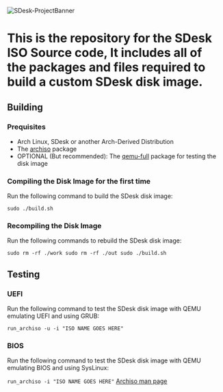 ![SDesk-ProjectBanner](https://github.com/SteveStudios/SDesk/assets/90519370/bdc49397-1d40-4e47-8114-5116fc8aafdf)

# This is the repository for the SDesk ISO Source code, It includes all of the packages and files required to build a custom SDesk disk image.

## Building
### Prequisites
- Arch Linux, SDesk or another Arch-Derived Distribution
- The [archiso](https://archlinux.org/packages/extra/any/archiso/) package
- OPTIONAL (But recommended): The [qemu-full](https://archlinux.org/packages/extra/x86_64/qemu-full/) package for testing the disk image
  
### Compiling the Disk Image for the first time
Run the following command to build the SDesk disk image:

`
sudo ./build.sh
`

### Recompiling the Disk Image
Run the following commands to rebuild the SDesk disk image:

`
sudo rm -rf ./work
sudo rm -rf ./out
sudo ./build.sh
`

## Testing
### UEFI
Run the following command to test the SDesk disk image with QEMU emulating UEFI and using GRUB:
 
`
run_archiso -u -i "ISO NAME GOES HERE"
`

### BIOS
Run the following command to test the SDesk disk image with QEMU emulating BIOS and using SysLinux:
 
`
run_archiso -i "ISO NAME GOES HERE"
`
[Archiso man page](https://wiki.archlinux.org/title/archiso)
